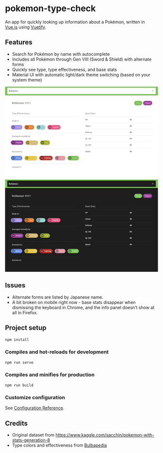 # pokemon-type-check

An app for quickly looking up information about a Pokémon, written in [Vue.js](https://vuejs.org/) using [Vuetify](https://vuetifyjs.com/en/).

## Features
- Search for Pokémon by name with autocomplete
- Includes all Pokémon through Gen VIII (Sword & Shield) with alternate forms
- Quickly see type, type effectiveness, and base stats
- Material UI with automatic light/dark theme switching (based on your system theme)

![Screenshot of app using light theme](screenshot-light.png)
![Screenshot of app using dark theme](screenshot-dark.png)

## Issues
- Alternate forms are listed by Japanese name.
- A bit broken on mobile right now - base stats disappear when dismissing the keyboard in Chrome, and the info panel doesn't show at all in Firefox.


## Project setup
```
npm install
```

### Compiles and hot-reloads for development
```
npm run serve
```

### Compiles and minifies for production
```
npm run build
```

### Customize configuration
See [Configuration Reference](https://cli.vuejs.org/config/).


## Credits
- Original dataset from https://www.kaggle.com/sacchin/pokemon-with-stats-generation-8
- Type colors and effectiveness from [Bulbapedia](https://bulbapedia.bulbagarden.net/wiki/Main_Page)